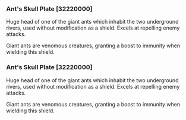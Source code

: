 ### Ant's Skull Plate [32220000]

Huge head of one of the giant ants which inhabit the two underground rivers, used without modification as a shield. Excels at repelling enemy attacks.

Giant ants are venomous creatures, granting a boost to immunity when wielding this shield.### Ant's Skull Plate [32220000]

Huge head of one of the giant ants which inhabit the two underground rivers, used without modification as a shield. Excels at repelling enemy attacks.

Giant ants are venomous creatures, granting a boost to immunity when wielding this shield.